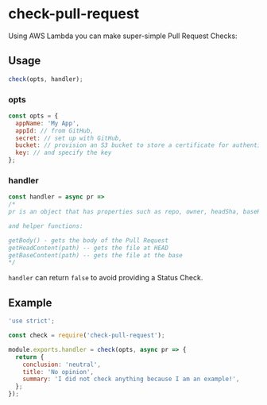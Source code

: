# check-pull-request

Using AWS Lambda you can make super-simple Pull Request Checks:

## Usage

```js
check(opts, handler);
```

### opts

```js
const opts = {
  appName: 'My App',
  appId: // from GitHub,
  secret: // set up with GitHub,
  bucket: // provision an S3 bucket to store a certificate for authenticating,
  key: // and specify the key
};
```

### handler

```js
const handler = async pr =>
/*
pr is an object that has properties such as repo, owner, headSha, baseRef

and helper functions:

getBody() - gets the body of the Pull Request
getHeadContent(path) -- gets the file at HEAD
getBaseContent(path) -- gets the file at the base
*/
```

`handler` can return `false` to avoid providing a Status Check.

## Example

```js
'use strict';

const check = require('check-pull-request');

module.exports.handler = check(opts, async pr => {
  return {
    conclusion: 'neutral',
    title: 'No opinion',
    summary: 'I did not check anything because I am an example!',
  };
});
```
